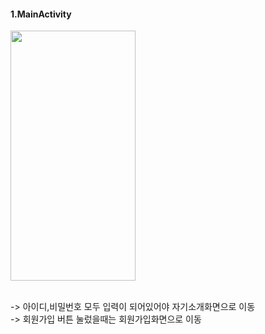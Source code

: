 #### 1.MainActivity
<img src="https://github.com/wndnjs00/Standardtwo/assets/89961868/0957dc07-2d2a-40f1-b657-0da08579a201" width="200" height="400">

<br/>-> 아이디,비밀번호 모두 입력이 되어있어야 자기소개화면으로 이동<br/>
-> 회원가입 버튼 눌렀을때는 회원가입화면으로 이동<br/><br/>

